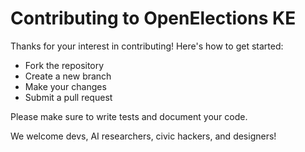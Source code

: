 # Contributing to OpenElections KE

Thanks for your interest in contributing! Here's how to get started:

- Fork the repository
- Create a new branch
- Make your changes
- Submit a pull request

Please make sure to write tests and document your code.

We welcome devs, AI researchers, civic hackers, and designers!
